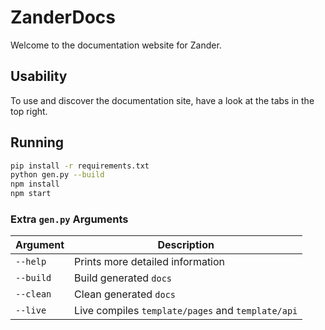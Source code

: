 # ZanderDocs

Welcome to the documentation website for Zander.

## Usability

To use and discover the documentation site, have a look at the tabs in the top right.

## Running

```bash
pip install -r requirements.txt
python gen.py --build
npm install
npm start
```

### Extra `gen.py` Arguments

| Argument  | Description                                       |
|-----------|---------------------------------------------------|
| `--help`  | Prints more detailed information                  |
| `--build` | Build generated `docs`                            |
| `--clean` | Clean generated `docs`                            |
| `--live`  | Live compiles `template/pages` and `template/api` |
